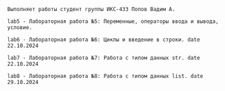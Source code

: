     Выполняет работы студент группы ИКС-433 Попов Вадим А.
        
    lab5 - Лабораторная работа №5: Переменные, операторы ввода и вывода, условие.
    
    lab6 - Лабораторная работа №6: Циклы и введение в строки. date 22.10.2024
    
    lab7 - Лабораторная работа №7: Работа с типом данных str. date 22.10.2024
    
    lab8 - Лабораторная работа №8: Работа с типом данных list. date 29.10.2024
